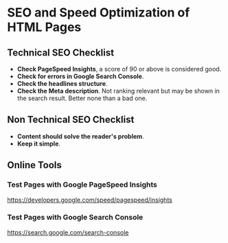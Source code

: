 # SEO and Speed Optimization of HTML Pages

## Technical SEO Checklist

- **Check PageSpeed Insights**, a score of 90 or above is considered good.
- **Check for errors in Google Search Console**.
- **Check the headlines structure**.
- **Check the Meta description**. Not ranking relevant but may be shown in the search result. Better none than a bad one.

## Non Technical SEO Checklist

- **Content should solve the reader's problem**.
- **Keep it simple**.

## Online Tools

### Test Pages with Google PageSpeed Insights

https://developers.google.com/speed/pagespeed/insights

### Test Pages with Google Search Console

https://search.google.com/search-console